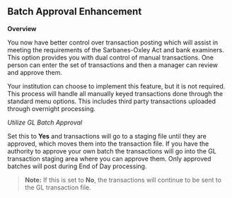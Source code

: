 ## Batch Approval Enhancement

**Overview**

You now have better control over transaction posting which will assist in meeting the requirements of the Sarbanes-Oxley Act and bank examiners. This option provides you with dual control of manual transactions. One person can enter the set of  transactions and then a manager can review and approve them.

Your institution can choose to implement this feature, but it is not required. This process will handle all manually keyed transactions done through the standard menu options. This includes third party transactions uploaded through overnight processing.

*Utilize GL Batch Approval*

Set this to **Yes** and transactions will go to a staging file until they are approved, which moves them into the transaction file. If you have the authority to approve your own batch the transactions will go into the GL transaction staging area where you can approve them. Only approved batches will post during End of Day processing.

>**Note:**
>If this is set to **No**, the transactions will continue to be sent to the GL transaction file.
